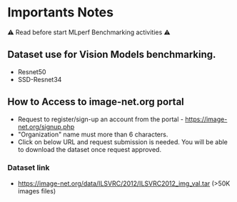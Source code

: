 # **Importants Notes**
:warning: Read before start MLperf Benchmarking activities :warning:

## Dataset use for Vision Models benchmarking.
- Resnet50
- SSD-Resnet34

## How to Access to image-net.org portal
- Request to register/sign-up an account from the portal - https://image-net.org/signup.php
- "Organization" name must more than 6 characters.
- Click on below URL and request submission is needed. You will be able to download the dataset once request approved.

### Dataset link
- https://image-net.org/data/ILSVRC/2012/ILSVRC2012_img_val.tar (>50K images files)

